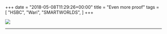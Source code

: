 +++
date = "2018-05-08T11:29:26+00:00"
title = "Even more proof"
tags = [
    "HSBC",
    "Wari",
    "SMARTWORLDS",
]
+++
<div class="container" style="width:auto">
  <a target="blank" href="https://res.cloudinary.com/vincentstradic/image/upload/v1525780455/psto13/SW_more_proof.jpg">
    <img src="https://res.cloudinary.com/vincentstradic/image/upload/v1525780455/psto13/SW_more_proof.jpg" style="max-width:100%">
  </a>
</div>

<!--more-->
<hr>
